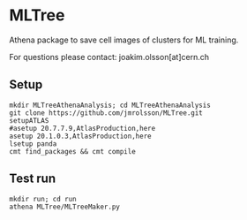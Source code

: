 # MLTree 
Athena package to save cell images of clusters for ML training.

For questions please contact: joakim.olsson[at]cern.ch

## Setup

```
mkdir MLTreeAthenaAnalysis; cd MLTreeAthenaAnalysis
git clone https://github.com/jmrolsson/MLTree.git 
setupATLAS
#asetup 20.7.7.9,AtlasProduction,here
asetup 20.1.0.3,AtlasProduction,here
lsetup panda
cmt find_packages && cmt compile 
```

## Test run

```
mkdir run; cd run
athena MLTree/MLTreeMaker.py
```
